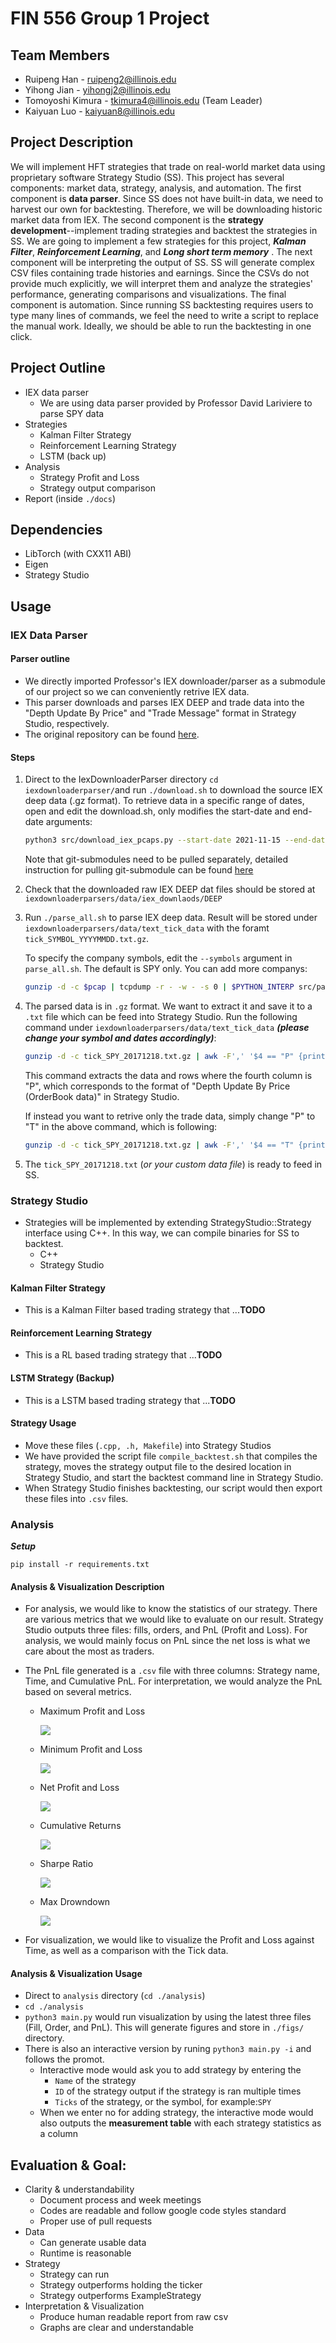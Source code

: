 # FIN 556 Group 1 Project

## Team Members

- Ruipeng Han - ruipeng2@illinois.edu
- Yihong Jian - yihongj2@illinois.edu
- Tomoyoshi Kimura - tkimura4@illinois.edu (Team Leader)
- Kaiyuan Luo - kaiyuan8@illinois.edu


## Project Description

We will implement HFT strategies that trade on real-world market data using proprietary software Strategy Studio (SS). This project has several components: market data, strategy, analysis, and automation. The first component is **data parser**. Since SS does not have built-in data, we need to harvest our own for backtesting. Therefore, we will be downloading historic market data from IEX. The second component is the **strategy development**--implement trading strategies and backtest the strategies in SS. We are going to implement a few strategies for this project, ***Kalman Filter***, ***Reinforcement Learning***, and ***Long short term memory*** . The next component will be interpreting the output of SS. SS will generate complex CSV files containing trade histories and earnings. Since the CSVs do not provide much explicitly, we will interpret them and analyze the strategies' performance, generating comparisons and visualizations. The final component is automation. Since running SS backtesting requires users to type many lines of commands, we feel the need to write a script to replace the manual work. Ideally, we should be able to run the backtesting in one click.

## Project Outline

- IEX data parser
  - We are using data parser provided by Professor David Lariviere to parse SPY data
- Strategies
  - Kalman Filter Strategy
  - Reinforcement Learning Strategy
  - LSTM (back up)
- Analysis
  - Strategy Profit and Loss
  - Strategy output comparison
- Report (inside `./docs`)

## Dependencies
- LibTorch (with CXX11 ABI)
- Eigen
- Strategy Studio

## Usage

### IEX Data Parser

#### Parser outline

- We directly imported Professor's IEX downloader/parser as a submodule of our project so we can conveniently retrive IEX data.
- This parser downloads and parses IEX DEEP and trade data into the "Depth Update By Price" and "Trade Message" format in Strategy Studio, respectively. 
- The original repository can be found <ins>[here](https://gitlab.engr.illinois.edu/shared_code/iexdownloaderparser)</ins>.

#### Steps

1. Direct to the IexDownloaderParser directory `cd iexdownloaderparser/`and run `./download.sh` to download the source IEX deep data (.gz format). To retrieve data in a specific range of dates, open and edit the download.sh, only modifies the start-date and end-date arguments:

   ```bash
   python3 src/download_iex_pcaps.py --start-date 2021-11-15 --end-date 2021-11-16 --download-dir data/iex_downloads
   ```

   Note that git-submodules need to be pulled separately, detailed instruction for pulling git-submodule can be found [here](https://stackoverflow.com/questions/1030169/easy-way-to-pull-latest-of-all-git-submodules)

2. Check that the downloaded raw IEX DEEP dat files should be stored at `iexdownloaderparsers/data/iex_downlaods/DEEP`

3. Run `./parse_all.sh` to parse IEX deep data. Result will be stored under `iexdownloaderparsers/data/text_tick_data` with the foramt `tick_SYMBOL_YYYYMMDD.txt.gz`.  

   To specify the company symbols, edit the `--symbols` argument in `parse_all.sh`. The default is SPY only. You can add more companys:

   ```bash
   gunzip -d -c $pcap | tcpdump -r - -w - -s 0 | $PYTHON_INTERP src/parse_iex_pcap.py /dev/stdin --symbols SPY,APPL,GOOG,QQQ --trade-date $pcap_date --output-deep-books-too
   ```

4. The parsed data is in `.gz` format. We want to extract it and save it to a `.txt` file which can be feed into Strategy Studio. Run the following command under `iexdownloaderparsers/data/text_tick_data`  ***(please change your symbol and dates accordingly)***:

   ```bash
   gunzip -d -c tick_SPY_20171218.txt.gz | awk -F',' '$4 == "P" {print $0}' > tick_SPY_20171218.txt
   ```

   This command extracts the data and rows where the fourth column is "P", which corresponds to the format of "Depth Update By Price (OrderBook data)" in Strategy Studio. 

   If instead you want to retrive only the trade data, simply change "P" to "T" in the above command, which is following:

   ```bash
   gunzip -d -c tick_SPY_20171218.txt.gz | awk -F',' '$4 == "T" {print $0}' > tick_SPY_20171218.txt
   ```

5. The `tick_SPY_20171218.txt` (*or your custom data file*) is ready to feed in SS.

### Strategy Studio

- Strategies will be implemented by extending StrategyStudio::Strategy interface using C++. In this way, we can compile binaries for SS to backtest.
  - C++
  - Strategy Studio

#### Kalman Filter Strategy

- This is a Kalman Filter based trading strategy that ...**TODO**

#### Reinforcement Learning Strategy

- This is a RL based trading strategy that ...**TODO**

#### LSTM Strategy (Backup)

- This is a LSTM based trading strategy that ...**TODO**

#### Strategy Usage

- Move these files (`.cpp, .h, Makefile`) into Strategy Studios
- We have provided the script file `compile_backtest.sh` that compiles the strategy, moves the strategy output file to the desired location in Strategy Studio, and start the backtest command line in Strategy Studio. 
- When Strategy Studio finishes backtesting, our script would then export these files into `.csv` files. 


### Analysis

***Setup***
```
pip install -r requirements.txt
```

#### Analysis & Visualization Description

- For analysis, we would like to know the statistics of our strategy. There are various metrics that we would like to evaluate on our result. Strategy Studio outputs three files: fills, orders, and PnL (Profit and Loss). For analysis, we would mainly focus on PnL since the net loss is what we care about the most as traders.

- The PnL file generated is a `.csv` file with three columns: Strategy name, Time, and Cumulative PnL. For interpretation, we would analyze the PnL based on several metrics. 

  - Maximum Profit and Loss

    <img src="./docs/figs/max_pnl.png" />

  - Minimum Profit and Loss

    <img src="./docs/figs/min_pnl.png" />

  - Net Profit and Loss

    <img src="./docs/figs/net_pnl.png" />

  - Cumulative Returns

    <img src="./docs/figs/cumulative_pnl.png" />

  - Sharpe Ratio

    <img src="./docs/figs/sharpe.png" />

  - Max Drowndown

    <img src="./docs/figs/max_drown.png" />


- For visualization, we would like to visualize the Profit and Loss against Time, as well as a comparison with the Tick data.

#### Analysis & Visualization Usage

- Direct to `analysis` directory (`cd ./analysis`)
- `cd ./analysis`
- `python3 main.py` would run visualization by using the latest three files (Fill, Order, and PnL). This will generate figures and store in `./figs/` directory. 
- There is also an interactive version by runing `python3 main.py -i` and follows the promot.
  - Interactive mode would ask you to add strategy by entering the 
    - `Name` of the strategy
    - `ID` of the strategy output if the strategy is ran multiple times
    - `Ticks` of the strategy, or the symbol, for example:`SPY` 
  - When we enter no for adding strategy, the interactive mode would also outputs the **measurement table** with each strategy statistics as a column

## Evaluation & Goal:

- Clarity & understandability
  - Document process and week meetings
  - Codes are readable and follow google code styles standard
  - Proper use of pull requests
- Data
  - Can generate usable data
  - Runtime is reasonable
- Strategy
  - Strategy can run
  - Strategy outperforms holding the ticker
  - Strategy outperforms ExampleStrategy
- Interpretation & Visualization
  - Produce human readable report from raw csv
  - Graphs are clear and understandable
